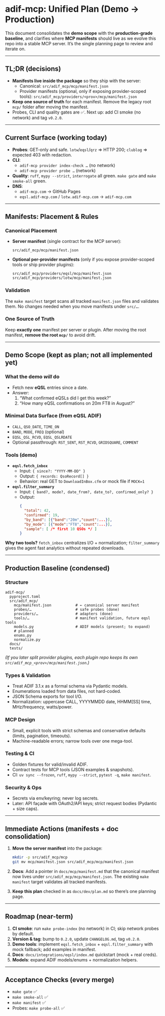 # adif-mcp: Unified Plan (Demo → Production)

This document consolidates the **demo scope** with the **production-grade baseline**, and clarifies where **MCP manifests** should live as we evolve this repo into a stable MCP server. It’s the single planning page to review and iterate on.

---

## TL;DR (decisions)
- **Manifests live inside the package** so they ship with the server:
  - Canonical: `src/adif_mcp/mcp/manifest.json`
  - Provider manifests (optional, only if exposing provider-scoped tools):
    `src/adif_mcp/providers/<prov>/mcp/manifest.json`
- **Keep one source of truth** for each manifest. Remove the legacy root `mcp/` folder after moving the manifest.
- Probes, CLI and quality gates are ✅. Next up: add CI smoke (no network) and tag `v0.2.0`.

---

## Current Surface (working today)
- **Probes**: GET-only and safe. `lotw`/`eqsl`/`qrz` ⇒ HTTP 200; `clublog` ⇒ expected 403 with redaction.
- **CLI**:
  - `adif-mcp provider index-check …` (no network)
  - `adif-mcp provider probe …` (network)
- **Quality**: `ruff`, `mypy --strict`, `interrogate` all green. `make gate` and `make smoke-all` green.
- **DNS**:
  - `adif-mcp.com` → GitHub Pages
  - `eqsl.adif-mcp.com` / `lotw.adif-mcp.com` → `adif-mcp.com`

---

## Manifests: Placement & Rules

### Canonical Placement
- **Server manifest** (single contract for the MCP server):
  ```
  src/adif_mcp/mcp/manifest.json
  ```
- **Optional per-provider manifests** (only if you expose provider-scoped tools or ship provider plugins):
  ```
  src/adif_mcp/providers/eqsl/mcp/manifest.json
  src/adif_mcp/providers/lotw/mcp/manifest.json
  ```

### Validation
The `make manifest` target scans all tracked `manifest.json` files and validates them. No changes needed when you move manifests under `src/…`.

### One Source of Truth
Keep **exactly one** manifest per server or plugin. After moving the root manifest, **remove the root `mcp/`** to avoid drift.

---

## Demo Scope (kept as plan; not all implemented yet)

### What the demo *will* do
- Fetch new **eQSL** entries since a date.
- Answer:
  1) “What confirmed eQSLs did I get this week?”
  2) “How many eQSL confirmations on 20m FT8 in August?”

### Minimal Data Surface (from eQSL ADIF)
- `CALL`, `QSO_DATE`, `TIME_ON`
- `BAND`, `MODE`, `FREQ` (optional)
- `EQSL_QSL_RCVD`, `EQSL_QSLRDATE`
- Optional passthrough: `RST_SENT`, `RST_RCVD`, `GRIDSQUARE`, `COMMENT`

### Tools (demo)
- **`eqsl.fetch_inbox`**
  - Input: `{ since?: "YYYY-MM-DD" }`
  - Output: `{ records: QsoRecord[] }`
  - Behavior: real GET to `DownloadInBox.cfm` or mock file if `MOCK=1`
- **`eqsl.filter_summary`**
  - Input: `{ band?, mode?, date_from?, date_to?, confirmed_only? }`
  - Output:
    ```json
    {
      "total": 42,
      "confirmed": 19,
      "by_band": [{"band":"20m","count":...}],
      "by_mode": [{"mode":"FT8","count":...}],
      "sample": [ /* first 10 QSOs */ ]
    }
    ```

**Why two tools?** `fetch_inbox` centralizes I/O + normalization; `filter_summary` gives the agent fast analytics without repeated downloads.

---

## Production Baseline (condensed)

### Structure
```
adif-mcp/
  pyproject.toml
  src/adif_mcp/
    mcp/manifest.json           # ← canonical server manifest
    probes/…                    # safe probes (done)
    providers/…                 # adapters (done)
    tools/…                     # manifest validation, future eqsl tools
    models.py                   # ADIF models (present; to expand)
    # planned
    enums.py
    normalize.py
  docs/
  tests/
```

*(If you later split provider plugins, each plugin repo keeps its own `src/adif_mcp_<prov>/mcp/manifest.json`.)*

### Types & Validation
- Treat ADIF 3.1.x as a formal schema via Pydantic models.
- Enumerations loaded from data files, not hard-coded.
- JSON Schema exports for tool I/O.
- Normalization: uppercase CALL, YYYYMMDD date, HHMM[SS] time, MHz/frequency, watts/power.

### MCP Design
- Small, explicit tools with strict schemas and conservative defaults (limits, pagination, timeouts).
- Machine-readable errors; narrow tools over one mega-tool.

### Testing & CI
- Golden fixtures for valid/invalid ADIF.
- Contract tests for MCP tools (JSON examples & snapshots).
- CI: `uv sync --frozen`, `ruff`, `mypy --strict`, `pytest -q`, `make manifest`.

### Security & Ops
- Secrets via env/keyring; never log secrets.
- Later: API façade with OAuth2/API keys; strict request bodies (Pydantic + size caps).

---

## Immediate Actions (manifests + doc consolidation)

1) **Move the server manifest** into the package:
   ```bash
   mkdir -p src/adif_mcp/mcp
   git mv mcp/manifest.json src/adif_mcp/mcp/manifest.json
   ```

2) **Docs**: Add a pointer in `docs/mcp/manifest.md` that the canonical manifest now lives under `src/adif_mcp/mcp/manifest.json`. The existing `make manifest` target validates all tracked manifests.

3) **Keep this plan** checked in as `docs/dev/plan.md` so there’s one planning page.

---

## Roadmap (near-term)
1) **CI smoke**: run `make probe-index` (no network) in CI; skip network probes by default.
2) **Version & tag**: bump to `0.2.0`, update `CHANGELOG.md`, tag `v0.2.0`.
3) **Demo tools**: implement `eqsl.fetch_inbox` + `eqsl.filter_summary` with mock fallback; add examples in manifest.
4) **Docs**: `docs/integrations/eqsl/index.md` quickstart (mock + real creds).
5) **Models**: expand ADIF models/enums + normalization helpers.

---

## Acceptance Checks (every merge)
- `make gate` ✅
- `make smoke-all` ✅
- `make manifest` ✅
- Probes: `make probe-all` ✅
